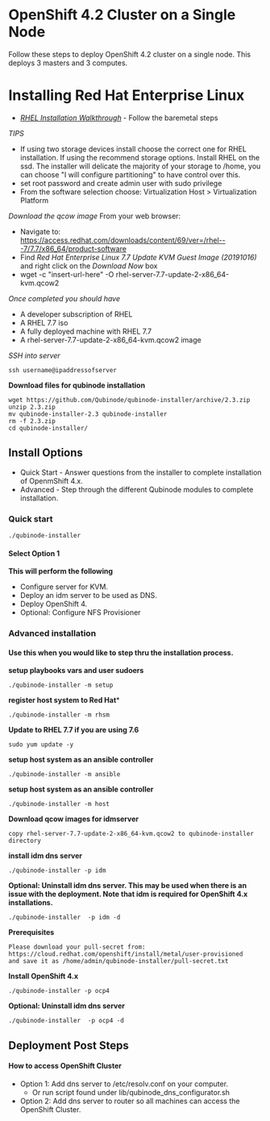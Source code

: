 # OpenShift 4.2 Cluster on a Single Node

Follow these steps to deploy OpenShift 4.2 cluster on a single node.
This deploys 3 masters and 3 computes.

# Installing Red Hat Enterprise Linux
* *[RHEL Installation Walkthrough](https://developers.redhat.com/products/rhel/hello-world#fndtn-rhel)* - Follow the baremetal steps

_TIPS_
* If using two storage devices install choose the correct one for RHEL installation. If using the recommend storage options. Install RHEL on the ssd. The installer will delicate the majority of your storage to /home, you can choose "I will configure partitioning" to have control over this.
* set root password and create admin user with sudo privilege
* From the software selection choose: Virtualization Host > Virtualization Platform

*Download the qcow image*
From your web browser:
- Navigate to: https://access.redhat.com/downloads/content/69/ver=/rhel---7/7.7/x86_64/product-software
- Find *Red Hat Enterprise Linux 7.7 Update KVM Guest Image (20191016)* and right click on the *Download Now* box
-  wget -c "insert-url-here" -O rhel-server-7.7-update-2-x86_64-kvm.qcow2

*Once completed you should have*
* A developer subscription of RHEL
* A RHEL 7.7 iso
* A fully deployed machine with RHEL 7.7
* A rhel-server-7.7-update-2-x86_64-kvm.qcow2 image

*SSH into server*
```
ssh username@ipaddressofserver
```

**Download files for qubinode installation**
```
wget https://github.com/Qubinode/qubinode-installer/archive/2.3.zip
unzip 2.3.zip
mv qubinode-installer-2.3 qubinode-installer
rm -f 2.3.zip
cd qubinode-installer/
```

## Install Options  
- Quick Start - Answer questions from the installer to complete installation of OpenmShift 4.x.
- Advanced - Step through the different Qubinode modules to complete installation.

### Quick start
```
./qubinode-installer
```

#### Select Option 1
**This will perform the following**
* Configure server for KVM.
* Deploy an idm server to be used as DNS.
* Deploy OpenShift 4.
* Optional: Configure NFS Provisioner

### Advanced installation
#### Use this when you would like to step thru the installation process.
**setup playbooks vars and user sudoers**  
```
./qubinode-installer -m setup
```

**register host system to Red Hat***  
```
./qubinode-installer -m rhsm
```
**Update to RHEL 7.7 if you are using 7.6**
```
sudo yum update -y
```

**setup host system as an ansible controller**
```
./qubinode-installer -m ansible
```

**setup host system as an ansible controller**
```
./qubinode-installer -m host
```

**Download qcow images for idmserver**
```
copy rhel-server-7.7-update-2-x86_64-kvm.qcow2 to qubinode-installer directory
```

**install idm dns server**
```
./qubinode-installer -p idm
```

**Optional: Uninstall idm dns server. This may be used when there is an issue with the deployment. Note that idm is required for OpenShift 4.x installations.**
```
./qubinode-installer  -p idm -d
```

**Prerequisites**
```
Please download your pull-secret from:
https://cloud.redhat.com/openshift/install/metal/user-provisioned
and save it as /home/admin/qubinode-installer/pull-secret.txt
```

**Install OpenShift 4.x**
```
./qubinode-installer -p ocp4
```

**Optional: Uninstall idm dns server**
```
./qubinode-installer  -p ocp4 -d
```

## Deployment Post Steps
#### How to access OpenShift Cluster
* Option 1: Add dns server to /etc/resolv.conf on your computer.
  - Or run script found under lib/qubinode_dns_configurator.sh
* Option 2: Add dns server to router so all machines can access the OpenShift Cluster.

